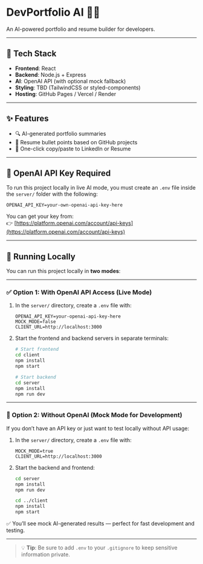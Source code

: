 # DevPortfolio AI 🧠💼  
An AI-powered portfolio and resume builder for developers.

---

## 🧰 Tech Stack  
- **Frontend**: React  
- **Backend**: Node.js + Express  
- **AI**: OpenAI API (with optional mock fallback)  
- **Styling**: TBD (TailwindCSS or styled-components)  
- **Hosting**: GitHub Pages / Vercel / Render  

---

## ✨ Features  
- 🔍 AI-generated portfolio summaries  
- 🧠 Resume bullet points based on GitHub projects  
- 🚀 One-click copy/paste to LinkedIn or Resume  

---

## 🔐 OpenAI API Key Required  
To run this project locally in live AI mode, you must create an `.env` file inside the `server/` folder with the following:  
```env
OPENAI_API_KEY=your-own-openai-api-key-here
```

You can get your key from:  
👉 [https://platform.openai.com/account/api-keys](https://platform.openai.com/account/api-keys)

---

## 🔧 Running Locally  

You can run this project locally in **two modes**:

---

### ✅ Option 1: With OpenAI API Access (Live Mode)

1. In the `server/` directory, create a `.env` file with:

   ```env
   OPENAI_API_KEY=your-openai-api-key-here
   MOCK_MODE=false
   CLIENT_URL=http://localhost:3000
   ```

2. Start the frontend and backend servers in separate terminals:

   ```bash
   # Start frontend
   cd client
   npm install
   npm start
   ```

   ```bash
   # Start backend
   cd server
   npm install
   npm run dev
   ```

---

### 🧪 Option 2: Without OpenAI (Mock Mode for Development)

If you don’t have an API key or just want to test locally without API usage:

1. In the `server/` directory, create a `.env` file with:

   ```env
   MOCK_MODE=true
   CLIENT_URL=http://localhost:3000
   ```

2. Start the backend and frontend:

   ```bash
   cd server
   npm install
   npm run dev
   ```

   ```bash
   cd ../client
   npm install
   npm start
   ```

✅ You’ll see mock AI-generated results — perfect for fast development and testing.

---

> 💡 **Tip**: Be sure to add `.env` to your `.gitignore` to keep sensitive information private.